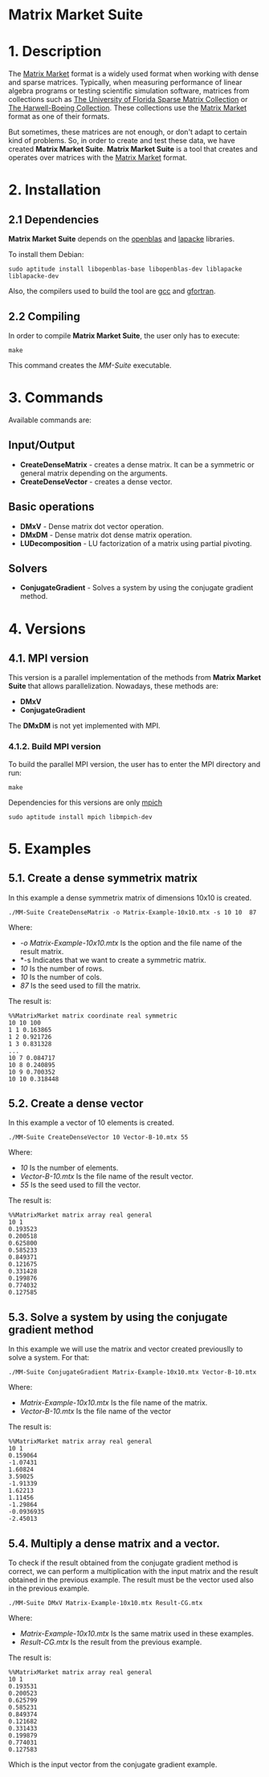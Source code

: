 # Matrix Market Suite

# 1. Description
The [Matrix Market][1] format is a widely used format when working with dense and sparse matrices. Typically, when measuring performance of linear algebra programs or testing scientific simulation software, matrices from collections such as [The University of Florida Sparse Matrix Collection][7] or [The Harwell-Boeing Collection][8]. These collections use the [Matrix Market][1] format as one of their formats.

But sometimes, these matrices are not enough, or don't adapt to certain kind of problems. So, in order to create and test these data, we have created **Matrix Market Suite**. **Matrix Market Suite** is a tool that creates and operates over matrices with the [Matrix Market][1] format.

# 2. Installation
## 2.1 Dependencies
**Matrix Market Suite** depends on the [openblas][2] and [lapacke][3] libraries.

To install them Debian:

	sudo aptitude install libopenblas-base libopenblas-dev liblapacke liblapacke-dev

Also, the compilers used to build the tool are [gcc][4] and [gfortran][5].

## 2.2 Compiling
In order to compile **Matrix Market Suite**, the user only has to execute:

	make
	
This command creates the *MM-Suite* executable.

# 3. Commands

Available commands are:

## Input/Output
* **CreateDenseMatrix** - creates a dense matrix. It can be a symmetric or general matrix depending on the arguments.
* **CreateDenseVector** - creates a dense vector.

## Basic operations
* **DMxV** - Dense matrix dot vector operation.
* **DMxDM** - Dense matrix dot dense matrix operation.
* **LUDecomposition** - LU factorization of a matrix using partial pivoting.

## Solvers
* **ConjugateGradient** - Solves a system by using the conjugate gradient method.

# 4. Versions
## 4.1. MPI version
This version is a parallel implementation of the methods from **Matrix Market Suite** that allows parallelization. Nowadays, these methods are:

* **DMxV**
* **ConjugateGradient**

The **DMxDM** is not yet implemented with MPI.

### 4.1.2. Build MPI version
To build the parallel MPI version, the user has to enter the MPI directory and run:

	make
	
Dependencies for this versions are only [mpich][6]

	sudo aptitude install mpich libmpich-dev


# 5. Examples
## 5.1. Create a dense symmetrix matrix
In this example a dense symmetrix matrix of dimensions 10x10 is created.

	./MM-Suite CreateDenseMatrix -o Matrix-Example-10x10.mtx -s 10 10  87
	
Where:
* *-o Matrix-Example-10x10.mtx* Is the option and the file name of the result matrix.
* *-s Indicates that we want to create a symmetric matrix.
* *10* Is the number of rows.
* *10* Is the number of cols.
* *87* Is the seed used to fill the matrix.

The result is:

	%%MatrixMarket matrix coordinate real symmetric
	10 10 100
	1 1 0.163865
	1 2 0.921726
	1 3 0.831328
	...
	10 7 0.084717
	10 8 0.240895
	10 9 0.700352
	10 10 0.318448

## 5.2. Create a dense vector
In this example a vector of 10 elements is created.

	./MM-Suite CreateDenseVector 10 Vector-B-10.mtx 55
	
Where:
* *10* Is the number of elements.
* *Vector-B-10.mtx* Is the file name of the result vector.
* *55* Is the seed used to fill the vector.

The result is:

	%%MatrixMarket matrix array real general
	10 1
	0.193523
	0.200518
	0.625800
	0.585233
	0.849371
	0.121675
	0.331428
	0.199876
	0.774032
	0.127585


## 5.3. Solve a system by using the conjugate gradient method
In this example we will use the matrix and vector created previouslly to solve a system. For that:

	./MM-Suite ConjugateGradient Matrix-Example-10x10.mtx Vector-B-10.mtx
	
Where:
* *Matrix-Example-10x10.mtx* Is the file name of the matrix.
* *Vector-B-10.mtx* Is the file name of the vector

The result is:

	%%MatrixMarket matrix array real general
	10 1
	0.159064
	-1.07431
	1.60824
	3.59025
	-1.91339
	1.62213
	1.11456
	-1.29864
	-0.0936935
	-2.45013
	
## 5.4. Multiply a dense matrix and a vector.
To check if the result obtained from the conjugate gradient method is correct, we can perform a multiplication with the input matrix and the result obtained in the previous example. The result must be the vector used also in the previous example.

	./MM-Suite DMxV Matrix-Example-10x10.mtx Result-CG.mtx
	
Where:
* *Matrix-Example-10x10.mtx* Is the same matrix used in these examples.
* *Result-CG.mtx* Is the result from the previous example.

The result is:

	%%MatrixMarket matrix array real general
	10 1
	0.193531
	0.200523
	0.625799
	0.585231
	0.849374
	0.121682
	0.331433
	0.199879
	0.774031
	0.127583
	
Which is the input vector from the conjugate gradient example.

[1]: http://math.nist.gov/MatrixMarket/
[2]: http://www.openblas.net/
[3]: http://www.netlib.org/lapack/lapacke.html
[4]: https://gcc.gnu.org/
[5]: https://gcc.gnu.org/fortran/
[6]: https://www.mpich.org/
[7]: https://www.cise.ufl.edu/research/sparse/matrices/
[8]: http://math.nist.gov/MatrixMarket/data/Harwell-Boeing/
